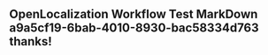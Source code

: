 <properties
ms.topic="hero-topic"
ms.test1="hero-topic"
ms.test2="test"/>

## OpenLocalization Workflow Test MarkDown a9a5cf19-6bab-4010-8930-bac58334d763 thanks!
